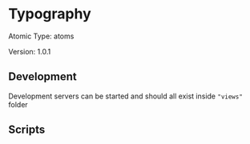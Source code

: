 # Typography

Atomic Type: atoms

Version: 1.0.1

## Development

Development servers can be started and should all exist inside `"views"` folder

## Scripts
